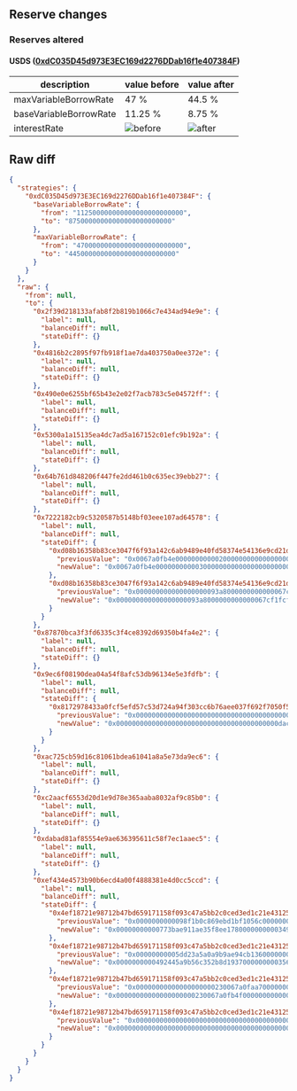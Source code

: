 ## Reserve changes

### Reserves altered

#### USDS ([0xdC035D45d973E3EC169d2276DDab16f1e407384F](https://etherscan.io/address/0xdC035D45d973E3EC169d2276DDab16f1e407384F))

| description | value before | value after |
| --- | --- | --- |
| maxVariableBorrowRate | 47 % | 44.5 % |
| baseVariableBorrowRate | 11.25 % | 8.75 % |
| interestRate | ![before](https://dash.onaave.com/api/static?variableRateSlope1=7500000000000000000000000&variableRateSlope2=350000000000000000000000000&optimalUsageRatio=920000000000000000000000000&baseVariableBorrowRate=112500000000000000000000000&maxVariableBorrowRate=470000000000000000000000000) | ![after](https://dash.onaave.com/api/static?variableRateSlope1=7500000000000000000000000&variableRateSlope2=350000000000000000000000000&optimalUsageRatio=920000000000000000000000000&baseVariableBorrowRate=87500000000000000000000000&maxVariableBorrowRate=445000000000000000000000000) |

## Raw diff

```json
{
  "strategies": {
    "0xdC035D45d973E3EC169d2276DDab16f1e407384F": {
      "baseVariableBorrowRate": {
        "from": "112500000000000000000000000",
        "to": "87500000000000000000000000"
      },
      "maxVariableBorrowRate": {
        "from": "470000000000000000000000000",
        "to": "445000000000000000000000000"
      }
    }
  },
  "raw": {
    "from": null,
    "to": {
      "0x2f39d218133afab8f2b819b1066c7e434ad94e9e": {
        "label": null,
        "balanceDiff": null,
        "stateDiff": {}
      },
      "0x4816b2c2895f97fb918f1ae7da403750a0ee372e": {
        "label": null,
        "balanceDiff": null,
        "stateDiff": {}
      },
      "0x490e0e6255bf65b43e2e02f7acb783c5e04572ff": {
        "label": null,
        "balanceDiff": null,
        "stateDiff": {}
      },
      "0x5300a1a15135ea4dc7ad5a167152c01efc9b192a": {
        "label": null,
        "balanceDiff": null,
        "stateDiff": {}
      },
      "0x64b761d848206f447fe2dd461b0c635ec39ebb27": {
        "label": null,
        "balanceDiff": null,
        "stateDiff": {}
      },
      "0x7222182cb9c5320587b5148bf03eee107ad64578": {
        "label": null,
        "balanceDiff": null,
        "stateDiff": {
          "0xd08b16358b83ce3047f6f93a142c6ab9489e40fd58374e54136e9cd21dc93b29": {
            "previousValue": "0x0067a0fb4e000000000002000000000000000000000000000000000000000000",
            "newValue": "0x0067a0fb4e000000000003000000000000000000000000000000000000000000"
          },
          "0xd08b16358b83ce3047f6f93a142c6ab9489e40fd58374e54136e9cd21dc93b2a": {
            "previousValue": "0x000000000000000000093a8000000000000067cf1fcf00000000000000000000",
            "newValue": "0x000000000000000000093a8000000000000067cf1fcf00000000000067a0fb4f"
          }
        }
      },
      "0x87870bca3f3fd6335c3f4ce8392d69350b4fa4e2": {
        "label": null,
        "balanceDiff": null,
        "stateDiff": {}
      },
      "0x9ec6f08190dea04a54f8afc53db96134e5e3fdfb": {
        "label": null,
        "balanceDiff": null,
        "stateDiff": {
          "0x8172978433a0fcf5efd57c53d724a94f303cc6b76aee037f692f7050f5d07c5d": {
            "previousValue": "0x00000000000000000000000000000000000000000dac0000004b0000046523f0",
            "newValue": "0x00000000000000000000000000000000000000000dac0000004b0000036b23f0"
          }
        }
      },
      "0xac725cb59d16c81061bdea61041a8a5e73da9ec6": {
        "label": null,
        "balanceDiff": null,
        "stateDiff": {}
      },
      "0xc2aacf6553d20d1e9d78e365aaba8032af9c85b0": {
        "label": null,
        "balanceDiff": null,
        "stateDiff": {}
      },
      "0xdabad81af85554e9ae636395611c58f7ec1aaec5": {
        "label": null,
        "balanceDiff": null,
        "stateDiff": {}
      },
      "0xef434e4573b90b6ecd4a00f4888381e4d0cc5ccd": {
        "label": null,
        "balanceDiff": null,
        "stateDiff": {
          "0x4ef18721e98712b47bd659171158f093c47a5bb2c0ced3ed1c21e431251550c4": {
            "previousValue": "0x0000000000098f1b0c869ebd1bf1056c000000000349575fc2129bd53d330868",
            "newValue": "0x00000000000773bae911ae35f8ee17800000000003495763270c297261fc61a2"
          },
          "0x4ef18721e98712b47bd659171158f093c47a5bb2c0ced3ed1c21e431251550c5": {
            "previousValue": "0x00000000005dd23a5a0a9b9ae94cb1360000000003569251ae18f98dfbffade8",
            "newValue": "0x0000000000492445a9b56c352b8d19370000000003569273852ab3b46d1e012e"
          },
          "0x4ef18721e98712b47bd659171158f093c47a5bb2c0ced3ed1c21e431251550c6": {
            "previousValue": "0x00000000000000000000230067a0faa700000000000000000000000000000000",
            "newValue": "0x00000000000000000000230067a0fb4f00000000000000000000000000000000"
          },
          "0x4ef18721e98712b47bd659171158f093c47a5bb2c0ced3ed1c21e431251550cb": {
            "previousValue": "0x00000000000000000000000000000000000000000000005f854157abe28b7b49",
            "newValue": "0x00000000000000000000000000000000000000000000005f9f4059a0dcb1645d"
          }
        }
      }
    }
  }
}
```